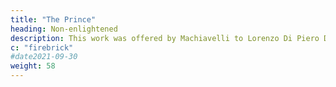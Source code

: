 ```yaml
---
title: "The Prince"
heading: Non-enlightened
description: This work was offered by Machiavelli to Lorenzo Di Piero De Medici
c: "firebrick"
#date2021-09-30
weight: 58
---
```


